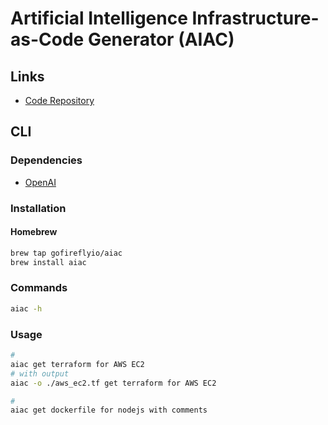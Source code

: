 # Artificial Intelligence Infrastructure-as-Code Generator (AIAC)

## Links

- [Code Repository](https://github.com/gofireflyio/aiac)

## CLI

### Dependencies

- [OpenAI](/openai/README.md)

### Installation

#### Homebrew

```sh
brew tap gofireflyio/aiac
brew install aiac
```

### Commands

```sh
aiac -h
```

### Usage

```sh
#
aiac get terraform for AWS EC2
# with output
aiac -o ./aws_ec2.tf get terraform for AWS EC2

#
aiac get dockerfile for nodejs with comments
```
